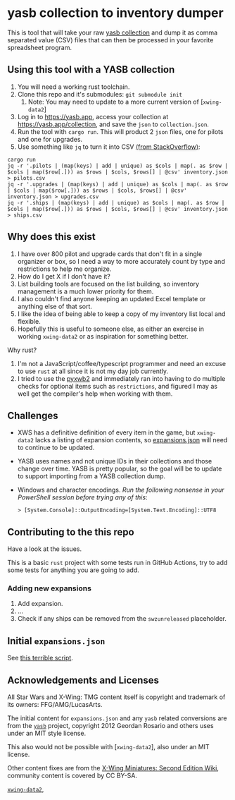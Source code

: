 # yasb collection to inventory dumper

This is tool that will take your raw [yasb collection](https://yasb.app/collection)
and dump it as comma separated value (CSV) files that can then be processed
in your favorite spreadsheet program.

## Using this tool with a YASB collection

1. You will need a working rust toolchain.
1. Clone this repo and it's submodules: `git submodule init`
   1. Note: You may need to update to a more current version of [`xwing-data2`]
1. Log in to <https://yasb.app>, access your collection at <https://yasb.app/collection>, and save the `json` to `collection.json`.
1. Run the tool with `cargo run`. This will product 2 `json` files, one for pilots
   and one for upgrades.
1. Use something like `jq` to turn it into CSV [(from StackOverflow)](https://stackoverflow.com/questions/32960857/how-to-convert-arbitrary-simple-json-to-csv-using-jq):

```shell
cargo run
jq -r '.pilots | (map(keys) | add | unique) as $cols | map(. as $row | $cols | map($row[.])) as $rows | $cols, $rows[] | @csv' inventory.json > pilots.csv
jq -r '.upgrades | (map(keys) | add | unique) as $cols | map(. as $row | $cols | map($row[.])) as $rows | $cols, $rows[] | @csv' inventory.json > upgrades.csv
jq -r '.ships | (map(keys) | add | unique) as $cols | map(. as $row | $cols | map($row[.])) as $rows | $cols, $rows[] | @csv' inventory.json > ships.csv
```

## Why does this exist

1. I have over 800 pilot and upgrade cards that don't fit in a single organizer
   or box, so I need a way to more accurately count by type and restrictions to
   help me organize.
1. How do I get X if I don't have it?
1. List building tools are focused on the list building, so inventory management
   is a much lower priority for them.
1. I also couldn't find anyone keeping an updated Excel template or anything else
   of that sort.
1. I like the idea of being able to keep a copy of my inventory list local and
   flexible.
1. Hopefully this is useful to someone else, as either an exercise in working
  `xwing-data2` or as inspiration for something better.

Why rust?

1. I'm not a JavaScript/coffee/typescript programmer and need an excuse
   to use `rust` at all since it is not my day job currently.
2. I tried to use the [pyxwb2](https://pypi.org/project/pyxwb2/) and immediately
   ran into having to do multiple checks for optional items such as `restrictions`,
   and figured I may as well get the compiler's help when working with them.

## Challenges

* XWS has a definitive definition of every item in the game, but `xwing-data2`
  lacks a listing of expansion contents, so
  [expansions.json](src/expansions/expansions.json) will need to continue to be
  updated.
* YASB uses names and not unique IDs in their collections and those change over
  time. YASB is pretty popular, so the goal will be to update to support
 importing from a YASB collection dump.
* Windows and character encodings. *Run the following nonsense in your PowerShell
  session before trying any of this*:

  ```shell
  > [System.Console]::OutputEncoding=[System.Text.Encoding]::UTF8
  ```

## Contributing to the this repo

Have a look at the issues.

This is a basic `rust` project with some tests run in GitHub Actions, try to add
some tests for anything you are going to add.

### Adding new expansions

1. Add expansion.
1. ...
1. Check if any ships can be removed from the `swzunreleased` placeholder.

## Initial `expansions.json`

See [this terrible script](https://github.com/awsaba/xwing/blob/awsaba/xws-content-dumper/coffeescripts/content/dump-content.coffee).

## Acknowledgements and Licenses

All Star Wars and X-Wing: TMG content itself is copyright and trademark of its
owners: FFG/AMG/LucasArts.

The initial content for `expansions.json` and any `yasb` related conversions
are from the [`yasb`](https://github.com/raithos) project, copyright
2012 Geordan Rosario and others uses under an MIT style license.

This also would not be possible with [`xwing-data2`], also under an MIT license.

Other content fixes are from the [X-Wing Miniatures: Second Edition Wiki](https://xwing-miniatures-second-edition.fandom.com/wiki/X-Wing_Miniatures:_Second_Edition_Wiki),
community content is covered by CC BY-SA.

[`xwing-data2`](https://github.com/guidokessels/xwing-data2),
